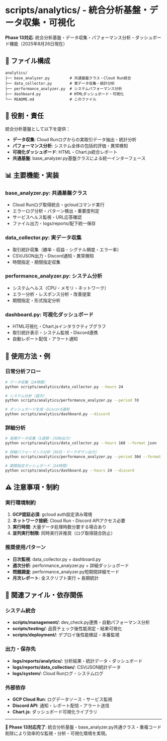 # scripts/analytics/ - 統合分析基盤・データ収集・可視化

**Phase 13対応**: 統合分析基盤・データ収集・パフォーマンス分析・ダッシュボード機能（2025年8月26日現在）

## 📂 ファイル構成

```
analytics/
├── base_analyzer.py         # 共通基盤クラス・Cloud Run統合
├── data_collector.py        # 実データ収集・統計分析
├── performance_analyzer.py  # システムパフォーマンス分析
├── dashboard.py             # HTMLダッシュボード・可視化
└── README.md                # このファイル
```

## 🎯 役割・責任

統合分析基盤として以下を提供：
- **データ収集**: Cloud Runログからの実取引データ抽出・統計分析
- **パフォーマンス分析**: システム全体の包括的評価・異常検知
- **可視化ダッシュボード**: HTML・Chart.js統合レポート
- **共通基盤**: base_analyzer.py基盤クラスによる統一インターフェース

## 📊 主要機能・実装

### **base_analyzer.py**: 共通基盤クラス
- Cloud Runログ取得統合・gcloudコマンド実行
- エラーログ分析・パターン検出・重要度判定
- サービスヘルス監視・URL応答確認
- ファイル出力・logs/reports/配下統一保存

### **data_collector.py**: 実データ収集
- 取引統計収集（勝率・収益・シグナル頻度・エラー率）
- CSV/JSON出力・Discord通知・異常検知
- 時間指定・期間指定収集

### **performance_analyzer.py**: システム分析
- システムヘルス（CPU・メモリ・ネットワーク）
- エラー分析・レスポンス分析・改善提案
- 期間指定・形式指定分析

### **dashboard.py**: 可視化ダッシュボード
- HTML可視化・Chart.jsインタラクティブグラフ
- 取引統計表示・システム監視・Discord連携
- 自動レポート配信・アラート通知

## 🔧 使用方法・例

### **日常分析フロー**
```bash
# データ収集（24時間）
python scripts/analytics/data_collector.py --hours 24

# システム分析（週次）
python scripts/analytics/performance_analyzer.py --period 7d

# ダッシュボード生成・Discord通知
python scripts/analytics/dashboard.py --discord
```

### **詳細分析**
```bash
# 長期データ収集（1週間・JSON出力）
python scripts/analytics/data_collector.py --hours 168 --format json

# 詳細パフォーマンス分析（30日・マークダウン出力）
python scripts/analytics/performance_analyzer.py --period 30d --format markdown

# 期間指定ダッシュボード（24時間）
python scripts/analytics/dashboard.py --hours 24 --discord
```

## ⚠️ 注意事項・制約

### **実行環境制約**
1. **GCP認証必須**: gcloud auth設定済み環境
2. **ネットワーク接続**: Cloud Run・Discord APIアクセス必要
3. **実行時間**: 大量データ処理時数分要する場合あり
4. **並列実行制限**: 同時実行非推奨（ログ取得競合防止）

### **推奨使用パターン**
- **日次監視**: data_collector.py + dashboard.py
- **週次分析**: performance_analyzer.py + 詳細ダッシュボード
- **問題調査**: performance_analyzer.py短期間詳細モード
- **月次レポート**: 全スクリプト実行 + 長期統計

## 🔗 関連ファイル・依存関係

### **システム統合**
- **scripts/management/**: dev_check.py連携・自動パフォーマンス分析
- **scripts/testing/**: 品質チェック後性能測定・結果可視化
- **scripts/deployment/**: デプロイ後性能検証・本番監視

### **出力・保存先**
- **logs/reports/analytics/**: 分析結果・統計データ・ダッシュボード
- **logs/reports/data_collection/**: CSV/JSON統計データ
- **logs/system/**: Cloud Runログ・システムログ

### **外部依存**
- **GCP Cloud Run**: ログデータソース・サービス監視
- **Discord API**: 通知・レポート配信・アラート送信
- **Chart.js**: ダッシュボード可視化ライブラリ

---

**🎯 Phase 13対応完了**: 統合分析基盤・base_analyzer.py共通クラス・重複コード削除により効率的な監視・分析・可視化環境を実現。